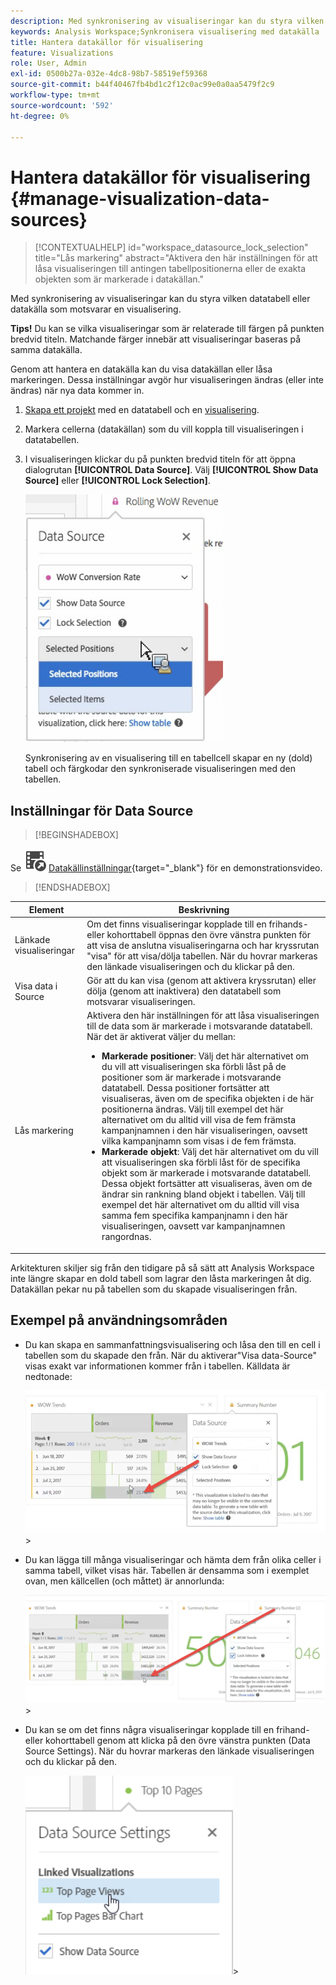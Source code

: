 ```yaml
---
description: Med synkronisering av visualiseringar kan du styra vilken datatabell eller datakälla som motsvarar en visualisering.
keywords: Analysis Workspace;Synkronisera visualisering med datakälla
title: Hantera datakällor för visualisering
feature: Visualizations
role: User, Admin
exl-id: 0500b27a-032e-4dc8-98b7-58519ef59368
source-git-commit: b44f40467fb4bd1c2f12c0ac99e0a0aa5479f2c9
workflow-type: tm+mt
source-wordcount: '592'
ht-degree: 0%

---
```


# Hantera datakällor för visualisering {#manage-visualization-data-sources}

>[!CONTEXTUALHELP]
>id="workspace_datasource_lock_selection"
>title="Lås markering"
>abstract="Aktivera den här inställningen för att låsa visualiseringen till antingen tabellpositionerna eller de exakta objekten som är markerade i datakällan."

Med synkronisering av visualiseringar kan du styra vilken datatabell eller datakälla som motsvarar en visualisering.

**Tips!** Du kan se vilka visualiseringar som är relaterade till färgen på punkten bredvid titeln. Matchande färger innebär att visualiseringar baseras på samma datakälla.

Genom att hantera en datakälla kan du visa datakällan eller låsa markeringen. Dessa inställningar avgör hur visualiseringen ändras (eller inte ändras) när nya data kommer in.

1. [Skapa ett projekt](/help/analyze/analysis-workspace/home.md) med en datatabell och en [visualisering](/help/analyze/analysis-workspace/visualizations/freeform-analysis-visualizations.md).
1. Markera cellerna (datakällan) som du vill koppla till visualiseringen i datatabellen.
1. I visualiseringen klickar du på punkten bredvid titeln för att öppna dialogrutan **[!UICONTROL Data Source]**. Välj **[!UICONTROL Show Data Source]** eller **[!UICONTROL Lock Selection]**.

   ![](assets/manage-data-source.png)

   Synkronisering av en visualisering till en tabellcell skapar en ny (dold) tabell och färgkodar den synkroniserade visualiseringen med den tabellen.

## Inställningar för Data Source




>[!BEGINSHADEBOX]

Se ![VideoCheckedOut](/help/assets/icons/VideoCheckedOut.svg) [Datakällinställningar](https://video.tv.adobe.com/v/23729?quality=12&learn=on){target="_blank"} för en demonstrationsvideo.

>[!ENDSHADEBOX]


| Element | Beskrivning |
| --- | --- |
| Länkade visualiseringar | Om det finns visualiseringar kopplade till en frihands- eller kohorttabell öppnas den övre vänstra punkten för att visa de anslutna visualiseringarna och har kryssrutan &quot;visa&quot; för att visa/dölja tabellen. När du hovrar markeras den länkade visualiseringen och du klickar på den. |
| Visa data i Source | Gör att du kan visa (genom att aktivera kryssrutan) eller dölja (genom att inaktivera) den datatabell som motsvarar visualiseringen. |
| Lås markering | Aktivera den här inställningen för att låsa visualiseringen till de data som är markerade i motsvarande datatabell. När det är aktiverat väljer du mellan:<ul><li>**Markerade positioner**: Välj det här alternativet om du vill att visualiseringen ska förbli låst på de positioner som är markerade i motsvarande datatabell. Dessa positioner fortsätter att visualiseras, även om de specifika objekten i de här positionerna ändras. Välj till exempel det här alternativet om du alltid vill visa de fem främsta kampanjnamnen i den här visualiseringen, oavsett vilka kampanjnamn som visas i de fem främsta.</li><li>**Markerade objekt**: Välj det här alternativet om du vill att visualiseringen ska förbli låst för de specifika objekt som är markerade i motsvarande datatabell. Dessa objekt fortsätter att visualiseras, även om de ändrar sin rankning bland objekt i tabellen. Välj till exempel det här alternativet om du alltid vill visa samma fem specifika kampanjnamn i den här visualiseringen, oavsett var kampanjnamnen rangordnas.</li></ul> |

Arkitekturen skiljer sig från den tidigare på så sätt att Analysis Workspace inte längre skapar en dold tabell som lagrar den låsta markeringen åt dig. Datakällan pekar nu på tabellen som du skapade visualiseringen från.

## Exempel på användningsområden

* Du kan skapa en sammanfattningsvisualisering och låsa den till en cell i tabellen som du skapade den från. När du aktiverar&quot;Visa data-Source&quot; visas exakt var informationen kommer från i tabellen. Källdata är nedtonade:

  ![](assets/data-source2.png)>
* Du kan lägga till många visualiseringar och hämta dem från olika celler i samma tabell, vilket visas här. Tabellen är densamma som i exemplet ovan, men källcellen (och måttet) är annorlunda:

  ![](assets/data-source3.png)>
* Du kan se om det finns några visualiseringar kopplade till en frihand- eller kohorttabell genom att klicka på den övre vänstra punkten (Data Source Settings). När du hovrar markeras den länkade visualiseringen och du klickar på den.

  ![](assets/linked-visualizations.png)>
